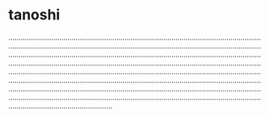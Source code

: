 # tanoshi

...................................................................................................................................................................................................................................................................................................................................................................................................................................................................................................................................................................................................................................................................................................................................................................................................................................................................................................................................................................................................................................................................................